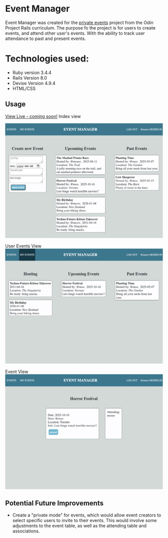 

# Event Manager
Event Manager was created for the [private events](https://www.theodinproject.com/lessons/ruby-on-rails-private-events) project from the Odin Project Rails curriculum. The purpose fo the project is for users to create events, and attend other user's events. With the ability to track user attendance to past and present events.


# Technologies used:
- Ruby version 3.4.4 
- Rails Version 8.0
- Devise Version 4.9.4
- HTML/CSS


## Usage
[View Live - coming soon!](https:)
Index view

![index view](https://raw.githubusercontent.com/megpeer/private-events/refs/heads/main/index.png)


User Events View
![user events view](https://github.com/megpeer/private-events/blob/main/user_events.png)

Event View
![event view](https://raw.githubusercontent.com/megpeer/private-events/refs/heads/main/event.png)



## Potential Future Improvements

- Create a "private mode" for events, which would allow event creators to select specific users to invite to their events. This would involve some adjustments to the event table, as well as the attending table and associations.